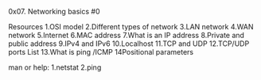 0x07. Networking basics #0

Resources
1.OSI model
2.Different types of network
3.LAN network
4.WAN network
5.Internet
6.MAC address
7.What is an IP address
8.Private and public address
9.IPv4 and IPv6
10.Localhost
11.TCP and UDP
12.TCP/UDP ports List
13.What is ping /ICMP
14Positional parameters

man or help:
1.netstat
2.ping
